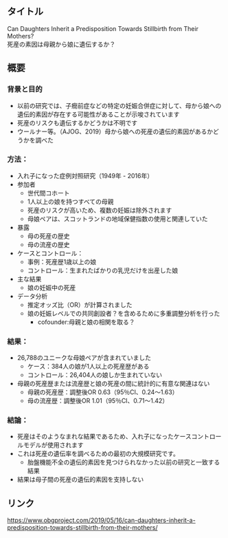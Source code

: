 ## タイトル
Can Daughters Inherit a Predisposition Towards Stillbirth from Their Mothers?  
死産の素因は母親から娘に遺伝するか？

## 概要
### 背景と目的
* 以前の研究では、子癇前症などの特定の妊娠合併症に対して、母から娘への遺伝的素因が存在する可能性があることが示唆されています
* 死産のリスクも遺伝するかどうかは不明です
* ウールナー等。（AJOG、2019）母から娘への死産の遺伝的素因があるかどうかを調べた
### 方法：
* 入れ子になった症例対照研究（1949年 - 2016年）
* 参加者
  * 世代間コホート
  * 1人以上の娘を持つすべての母親
  * 死産のリスクが高いため、複数の妊娠は除外されます
  * 母娘ペアは、スコットランドの地域保健指数の使用と関連していた
* 暴露
  * 母の死産の歴史
  * 母の流産の歴史
* ケースとコントロール：
  * 事例：死産歴1歳以上の娘
  * コントロール：生まれたばかりの乳児だけを出産した娘
* 主な結果
  * 娘の妊娠中の死産
* データ分析
  * 推定オッズ比（OR）が計算されました  
  * 娘の妊娠レベルでの共同創設者？を含めるために多重調整分析を行った
    * cofounder:母親と娘の相関を取る？
### 結果：
* 26,788のユニークな母娘ペアが含まれていました
  * ケース：384人の娘が1人以上の死産歴がある
  * コントロール：26,404人の娘しか生まれていない
* 母親の死産歴または流産歴と娘の死産の間に統計的に有意な関連はない
  * 母親の死産歴：調整後OR 0.63（95％CI、0.24〜1.63）
  * 母の流産歴：調整後OR 1.01（95％CI、0.71〜1.42）
### 結論：
* 死産はそのようなまれな結果であるため、入れ子になったケースコントロールモデルが使用されます
* これは死産の遺伝率を調べるための最初の大規模研究です。
  * 胎盤機能不全の遺伝的素因を見つけられなかった以前の研究と一致する結果
* 結果は母子間の死産の遺伝的素因を支持しない

## リンク
https://www.obgproject.com/2019/05/16/can-daughters-inherit-a-predisposition-towards-stillbirth-from-their-mothers/
